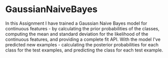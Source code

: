 # GaussianNaiveBayes
In this Assignment I have trained a Gaussian Naive Bayes model for continuous features - by calculating the prior probabilities of the classes, computing the mean and standard deviation for the likelihood of the continuous features, and providing a complete fit API.
With the model I've predicted new examples - calculating the posterior probabilities for each class for the test examples, and predicting the class for each test example.
